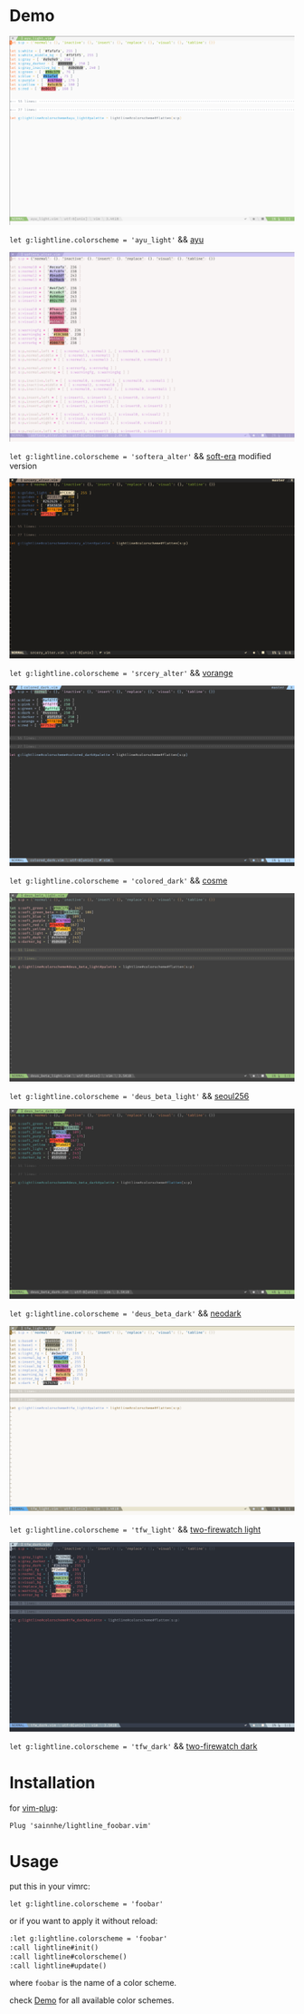 # Demo

![](screenshot/ayu.png)

`let g:lightline.colorscheme = 'ayu_light'` && [ayu](https://github.com/ayu-theme/ayu-vim)

![](screenshot/softera_alter.png)

`let g:lightline.colorscheme = 'softera_alter'` && [soft-era](https://github.com/sainnhe/soft-era-vim) modified version

![](screenshot/srcery_alter.png)

`let g:lightline.colorscheme = 'srcery_alter'` && [vorange](https://github.com/Marfisc/vorange)

![](screenshot/colored_dark.png)

`let g:lightline.colorscheme = 'colored_dark'` && [cosme](https://github.com/beikome/cosme.vim)

![](screenshot/deus_beta_light.png)

`let g:lightline.colorscheme = 'deus_beta_light'` && [seoul256](https://github.com/junegunn/seoul256.vim)

![](screenshot/deus_beta_dark.png)

`let g:lightline.colorscheme = 'deus_beta_dark'` && [neodark](https://github.com/KeitaNakamura/neodark.vim)

![](screenshot/tfw_light.png)

`let g:lightline.colorscheme = 'tfw_light'` && [two-firewatch light](https://github.com/rakr/vim-two-firewatch)

![](screenshot/tfw_dark.png)

`let g:lightline.colorscheme = 'tfw_dark'` && [two-firewatch dark](https://github.com/rakr/vim-two-firewatch)

# Installation

for [vim-plug](https://github.com/junegunn/vim-plug):

```
Plug 'sainnhe/lightline_foobar.vim'
```

# Usage

put this in your vimrc:

```
let g:lightline.colorscheme = 'foobar'
```

or if you want to apply it without reload:

```
:let g:lightline.colorscheme = 'foobar'
:call lightline#init()
:call lightline#colorscheme()
:call lightline#update()
```

where `foobar` is the name of a color scheme.

check [Demo](https://github.com/sainnhe/lightline_foobar.vim#demo) for all available color schemes.
